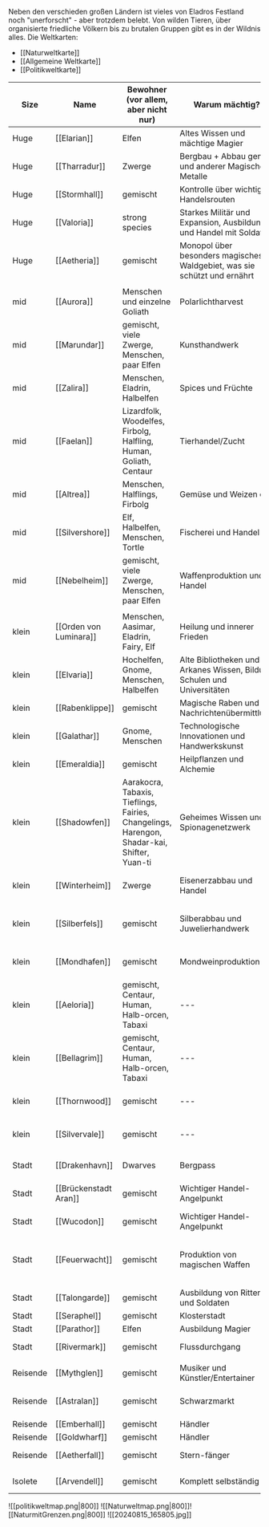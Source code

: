 Neben den verschieden großen Ländern ist vieles von Eladros Festland noch "unerforscht" - aber trotzdem belebt. Von wilden Tieren, über organisierte friedliche Völkern bis zu brutalen Gruppen gibt es in der Wildnis alles.
Die Weltkarten:
- [[Naturweltkarte]]
- [[Allgemeine Weltkarte]]
- [[Politikweltkarte]]

| Size     | Name                   | Bewohner (vor allem, aber nicht nur)                                                        | Warum mächtig?                                                           | Symbol                                                       |
| -------- | ---------------------- | ------------------------------------------------------------------------------------------- | ------------------------------------------------------------------------ | ------------------------------------------------------------ |
| Huge     | [[Elarian]]            | Elfen                                                                                       | Altes Wissen und mächtige Magier                                         | Silberner Drache auf Blau                                    |
| Huge     | [[Tharradur]]          | Zwerge                                                                                      | Bergbau + Abbau gems und anderer Magischer Metalle                       | Hammer und Pickaxe auf Grau                                  |
| Huge     | [[Stormhall]]          | gemischt                                                                                    | Kontrolle über wichtige Handelsrouten                                    | Silberne Brücke auf Blau                                     |
| Huge     | [[Valoria]]            | strong species                                                                              | Starkes Militär und Expansion, Ausbildung und Handel mit Soldaten        | Goldenes schwert auf Schwarz                                 |
| Huge     | [[Aetheria]]           | gemischt                                                                                    | Monopol über besonders magisches Waldgebiet, was sie schützt und ernährt | Baum mit Strahlen auf Goldenem Hintergrund                   |
|          |                        |                                                                                             |                                                                          |                                                              |
| mid      | [[Aurora]]             | Menschen und einzelne Goliath                                                               | Polarlichtharvest                                                        | Polarlichtsymbol                                             |
| mid      | [[Marundar]]           | gemischt, viele Zwerge, Menschen,  paar Elfen                                               | Kunsthandwerk                                                            | Goldene Lyra auf Blau                                        |
| mid      | [[Zalira]]             | Menschen, Eladrin, Halbelfen                                                                | Spices und Früchte                                                       | Goldene Palme auf Grün                                       |
| mid      | [[Faelan]]             | Lizardfolk, Woodelfes, Firbolg, Halfling, Human, Goliath, Centaur                           | Tierhandel/Zucht                                                         | Brauner Stier auf Grün                                       |
| mid      | [[Altrea]]             | Menschen, Halflings, Firbolg                                                                | Gemüse und Weizen oä                                                     | Goldene Ähre auf Braun                                       |
| mid      | [[Silvershore]]        | Elf, Halbelfen, Menschen, Tortle                                                            | Fischerei und Handel                                                     | Silberne Welle auf Blau                                      |
| mid      | [[Nebelheim]]          | gemischt, viele Zwerge, Menschen,  paar Elfen                                               | Waffenproduktion und Handel                                              | Goldenes Schwert auf Grün                                    |
|          |                        |                                                                                             |                                                                          |                                                              |
| klein    | [[Orden von Luminara]] | Menschen, Aasimar, Eladrin, Fairy, Elf                                                      | Heilung und innerer Frieden                                              | Silberner Mond auf Blau                                      |
| klein    | [[Elvaria]]            | Hochelfen, Gnome, Menschen, Halbelfen                                                       | Alte Bibliotheken und Arkanes Wissen, Bildung Schulen und Universitäten  | Silberne Feder auf Blau                                      |
| klein    | [[Rabenklippe]]        | gemischt                                                                                    | Magische Raben und Nachrichtenübermittlung                               | Rabe auf Dunkelblau                                          |
| klein    | [[Galathar]]           | Gnome, Menschen                                                                             | Technologische Innovationen und Handwerkskunst                           | Zahnrad auf Silber                                           |
| klein    | [[Emeraldia]]          | gemischt                                                                                    | Heilpflanzen und Alchemie                                                | Grünes Blatt auf Silber                                      |
| klein    | [[Shadowfen]]          | Aarakocra, Tabaxis, Tieflings, Fairies, Changelings, Harengon, Shadar-kai, Shifter, Yuan-ti | Geheimes Wissen und Spionagenetzwerk                                     | Schwarzer Dolch auf Grün                                     |
| klein    | [[Winterheim]]         | Zwerge                                                                                      | Eisenerzabbau und Handel                                                 | Silberne Spitzhacke auf dunkelgrau                           |
| klein    | [[Silberfels]]         | gemischt                                                                                    | Silberabbau und Juwelierhandwerk                                         | Glitzernder Fels mit steckender Spitzhacke auf schwarz       |
| klein    | [[Mondhafen]]          | gemischt                                                                                    | Mondweinproduktion                                                       | Silberner Mond auf Flasche auf Blau                          |
| klein    | [[Aeloria]]            | gemischt, Centaur, Human, Halb-orcen, Tabaxi                                                | ---                                                                      | Goldene Sonne auf Weiß                                       |
| klein    | [[Bellagrim]]          | gemischt, Centaur, Human, Halb-orcen, Tabaxi                                                | ---                                                                      | Drei Goldene Sterne auf Orange                               |
| klein    | [[Thornwood]]          | gemischt                                                                                    | ---                                                                      | grünbraune Dornenranken auf Orange                           |
| klein    | [[Silvervale]]         | gemischt                                                                                    | ---                                                                      | Silberne Schwaden auf hellblau                               |
|          |                        |                                                                                             |                                                                          |                                                              |
| Stadt    | [[Drakenhavn]]         | Dwarves                                                                                     | Bergpass                                                                 | Silberner Berg auf Blau                                      |
| Stadt    | [[Brückenstadt Aran]]  | gemischt                                                                                    | Wichtiger Handel-Angelpunkt                                              | Blaues Wasser und Rote Sonne auf Grau                        |
| Stadt    | [[Wucodon]]            | gemischt                                                                                    | Wichtiger Handel-Angelpunkt                                              | Brauner Wagen auf Blau                                       |
| Stadt    | [[Feuerwacht]]         | gemischt                                                                                    | Produktion von magischen Waffen                                          | Silbernes geschwungenes Schwert auf orangener Sonne auf weiß |
| Stadt    | [[Talongarde]]         | gemischt                                                                                    | Ausbildung von Rittern und Soldaten                                      | Grauer Heml auf schwarz                                      |
| Stadt    | [[Seraphel]]           | gemischt                                                                                    | Klosterstadt                                                             | Sonne                                                        |
| Stadt    | [[Parathor]]           | Elfen                                                                                       | Ausbildung Magier                                                        | 4 Elemente                                                   |
| Stadt    | [[Rivermark]]          | gemischt                                                                                    | Flussdurchgang                                                           | Fluss mit strich in Mitte                                    |
|          |                        |                                                                                             |                                                                          |                                                              |
| Reisende | [[Mythglen]]           | gemischt                                                                                    | Musiker und Künstler/Entertainer                                         | Goldene Harfe                                                |
| Reisende | [[Astralan]]           | gemischt                                                                                    | Schwarzmarkt                                                             | Schwarze Maske; Kreuz auf Silber                             |
| Reisende | [[Emberhall]]          | gemischt                                                                                    | Händler                                                                  | Goldenes Schiff                                              |
| Reisende | [[Goldwharf]]          | gemischt                                                                                    | Händler                                                                  | Silbernes Kamel                                              |
| Reisende | [[Aetherfall]]         | gemischt                                                                                    | Stern-fänger                                                             | Silberner Stern auf Blau                                     |
|          |                        |                                                                                             |                                                                          |                                                              |
| Isolete  | [[Arvendell]]          | gemischt                                                                                    | Komplett selbständig                                                     | Roter Knick auf Schwarz                                      |

![[politikweltmap.png|800]]
  ![[Naturweltmap.png|800]]![[NaturmitGrenzen.png|800]]
![[20240815_165805.jpg]]